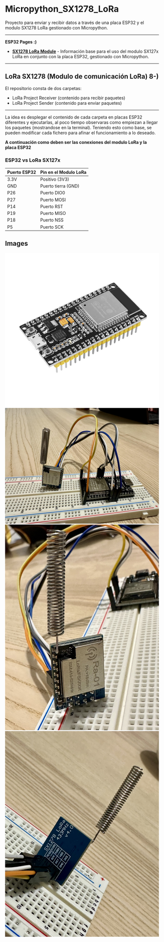 # Micropython_SX1278_LoRa
Proyecto para enviar y recibir datos a través de una placa ESP32 y el modulo SX1278 LoRa gestionado con Micropython.

---
__ESP32 Pages :)__

- __[SX1278 LoRa Module](https://wei1234c.blogspot.com/2017/08/sx127x-lora-transceiver-driver-for.html)__ - Información base para el uso del modulo SX127x LoRa en conjunto con la placa ESP32, gestionado con Micropython.


---

## LoRa SX1278 (Modulo de comunicación LoRa)   8-)

El repositorio consta de dos carpetas:
- LoRa Project Receiver (contenido para recibir paquetes)
- LoRa Project Sender (contenido para enviar paquetes)
---

La idea es desplegar el contenido de cada carpeta en placas ESP32 diferentes y ejecutarlas, al poco tiempo observaras como empiezan a llegar los paquetes (mostrandose en la terminal).
Teniendo esto como base, se pueden modificar cada fichero para afinar el funcionamiento a lo deseado.

**A continuación como deben ser las conexiones del modulo LoRa y la placa ESP32**

### ESP32 vs LoRa SX127x

| Puerto ESP32 | Pin en el Modulo LoRa |
| ------------ | ---------------- |
| 3.3V   | Positivo (3V3) |
| GND    | Puerto tierra (GND)  |
| P26    | Puerto DIO0 |
| P27    | Puerto MOSI |
| P14    | Puerto RST |
| P19    | Puerto MISO |
| P18    | Puerto NSS |
| P5     | Puerto SCK |

## Images

![ESP32 Placa](https://github.com/Maxss5/Micropython_SX1278_LoRa/blob/develop/images/esp32-image.jpg "Placa ESP32")
![ESP32 & LoRa Connected](https://github.com/Maxss5/Micropython_SX1278_LoRa/blob/develop/images/LoRa%20%26%20ESP32.jpg "ESP32 & LoRa Connected")
![LoRa Front view](https://github.com/Maxss5/Micropython_SX1278_LoRa/blob/develop/images/LoRa_Module_front.jpg "LoRa Front view")
![LoRa Rear view](https://github.com/Maxss5/Micropython_SX1278_LoRa/blob/develop/images/LoRa_Module_Rear.jpg "LoRa Rear view")